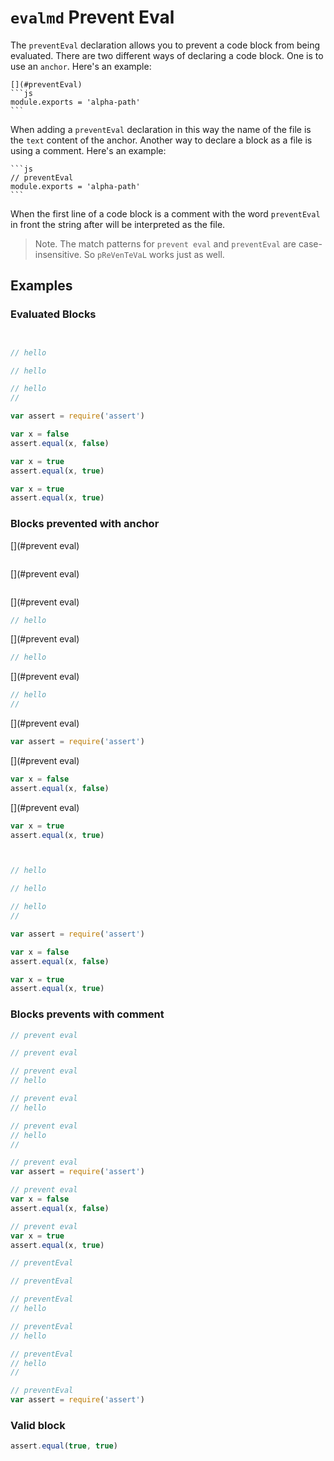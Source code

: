 # `evalmd` Prevent Eval

The `preventEval` declaration allows you to prevent a code block from being evaluated.  There are two different ways of declaring a code block. One is to use an `anchor`. Here's an example:

    [](#preventEval)
    ```js
    module.exports = 'alpha-path'
    ```

When adding a `preventEval` declaration in this way the name of the file is the `text` content of the anchor. Another way to declare a block as a file is using a comment. Here's an example:

    ```js
    // preventEval
    module.exports = 'alpha-path'
    ```

When the first line of a code block is a comment with the word `preventEval` in front the string after will be interpreted as the file.

> Note. The match patterns for `prevent eval` and `preventEval` are case-insensitive. So `pReVenTeVaL` works just as well.

## Examples

### Evaluated Blocks

```javascript
```

```javascript

```

```javascript
// hello
```

```javascript
// hello

```

```javascript
// hello
//
```

```javascript
var assert = require('assert')
```

```javascript
var x = false
assert.equal(x, false)
```

```javascript
var x = true
assert.equal(x, true)
```

```javascript
var x = true
assert.equal(x, true)
```

### Blocks prevented with anchor

[](#prevent eval)
```js
```

[](#prevent eval)
```javascript

```

[](#prevent eval)
```javascript
// hello
```

[](#prevent eval)
```javascript
// hello

```

[](#prevent eval)
```javascript
// hello
//
```

[](#prevent eval)
```javascript
var assert = require('assert')
```

[](#prevent eval)
```javascript
var x = false
assert.equal(x, false)
```

[](#prevent eval)
```javascript
var x = true
assert.equal(x, true)
```

[](#preventeval)
```javascript
```

[](#preventeval)
```javascript

```

[](#preventeval)
```javascript
// hello
```

[](#preventeval)
```javascript
// hello

```

[](#preventeval)
```javascript
// hello
//
```

[](#preventeval)
```javascript
var assert = require('assert')
```

[](#preventeval)
```javascript
var x = false
assert.equal(x, false)
```

[](#preventeval)
```javascript
var x = true
assert.equal(x, true)
```

### Blocks prevents with comment

```javascript
// prevent eval
```

```javascript
// prevent eval

```

```javascript
// prevent eval
// hello
```

```javascript
// prevent eval
// hello

```

```javascript
// prevent eval
// hello
//
```

```javascript
// prevent eval
var assert = require('assert')
```

```javascript
// prevent eval
var x = false
assert.equal(x, false)
```

```javascript
// prevent eval
var x = true
assert.equal(x, true)
```

```javascript
// preventEval
```

```javascript
// preventEval

```

```javascript
// preventEval
// hello
```

```javascript
// preventEval
// hello

```

```javascript
// preventEval
// hello
//
```

```javascript
// preventEval
var assert = require('assert')
```

### Valid block

```javascript
assert.equal(true, true)
```
